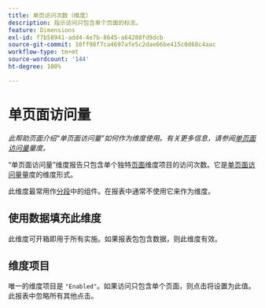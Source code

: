 ```yaml
---
title: 单页访问次数（维度）
description: 指示访问只包含单个页面的标志。
feature: Dimensions
exl-id: f7b58941-add4-4e7b-8645-a64280fd9dcb
source-git-commit: 10ff98f7ca4697afe5c2dae66be415c0d68c4aac
workflow-type: tm+mt
source-wordcount: '144'
ht-degree: 100%

---
```


# 单页面访问量

*此帮助页面介绍“单页面访问量”如何作为维度使用。有关更多信息，请参阅[单页面访问量](../metrics/single-page-visits.md)量度。*

“单页面访问量”维度报告只包含单个独特[页面](page.md)维度项目的访问次数。它是[单页面访问量](../metrics/single-page-visits.md)量度的维度形式。

此维度最常用作[分段](../segmentation/seg-home.md)中的组件。在报表中通常不使用它来作为维度。

## 使用数据填充此维度

此维度可开箱即用于所有实施。如果报表包包含数据，则此维度有效。

## 维度项目

唯一的维度项目是 `"Enabled"`。如果访问只包含单个页面，则点击将设置为此值。此报表中忽略所有其他点击。
